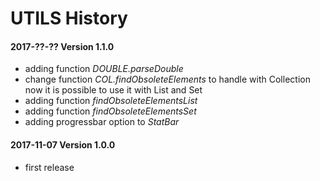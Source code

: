 # UTILS History

#### 2017-??-?? Version 1.1.0
* adding function *DOUBLE.parseDouble*
* change function *COL.findObsoleteElements* to handle with Collection now it is possible to use it with List and Set
* adding function *findObsoleteElementsList*   
* adding function *findObsoleteElementsSet*
* adding progressbar option to *StatBar*

#### 2017-11-07 Version 1.0.0
* first release

